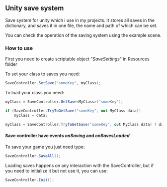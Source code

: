 ## Unity save system
Save system for unity which i use in my projects. It stores all saves in the dictionary, and saves it in one file, the name and path of which can be set.

You can check the operation of the saving system using the example scene.
### How to use

First you need to create scriptable object "*SaveSettings*" in Resources folder

To set your class to saves you need:
```c#
SaveController.SetSave("someKey", myClass);
```

To load your class you need:
```c#
myClass = SaveController.GetSave<MyClass>("someKey");
```
```c#
if (SaveController.TryToGetSave("someKey", out MyClass data))
    myClass = data;
```
```c#
myClass = SaveController.TryToGetSave("someKey", out MyClass data) ? data : new MyClass();
```

#### Save controller have events *onSaving* and *onSavesLoaded*

To save your game you just need type:
```c#
SaveController.SaveAll();
```

Loading saves happens on any interaction with the SaveController, but if you need to initialize it but not use it, you can use:
```c#
SaveController.Init();
```